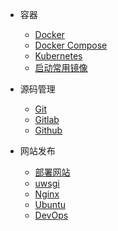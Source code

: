 
* 容器
    * [Docker](enterprise/docker/)
    * [Docker Compose](enterprise/docker/compose)
    * [Kubernetes](enterprise/docker/k8s)
    * [启动常用镜像](enterprise/docker/images)

* 源码管理
    * [Git](enterprise/git/git)
	* [Gitlab](enterprise/git/gitlab)
	* [Github](enterprise/git/github)

* 网站发布
    * [部署网站](enterprise/web/deply-web)
    * [uwsgi](enterprise/web/uwsgi)
	* [Nginx](enterprise/web/nginx)
	* [Ubuntu](enterprise/web/ubuntu)
	* [DevOps](enterprise/web/devops)